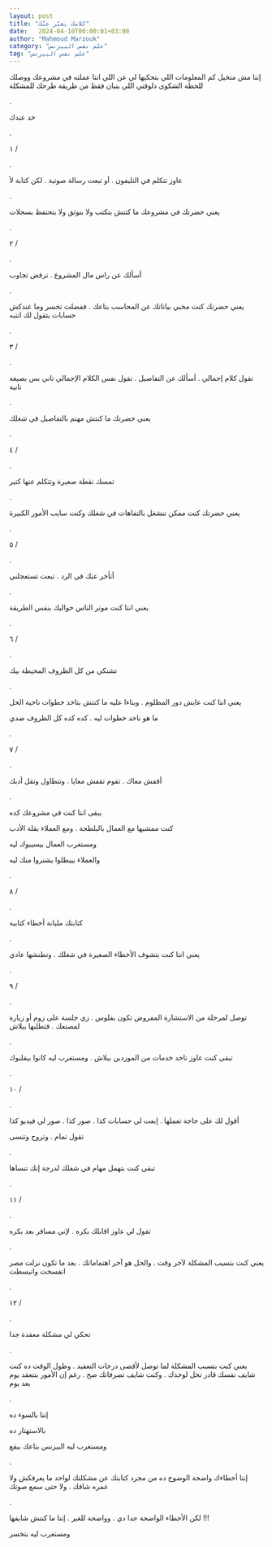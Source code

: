 ```yaml
---
layout: post
title: "كلامك يعبّر عنّك"
date:   2024-04-10T00:00:01+03:00
author: "Mahmoud Marzouk"
category: "علم نفس البيزنس"
tag: "علم نفس البيزنس"
---
```



إنتا مش متخيل كم المعلومات اللي بتحكيها لي عن اللي انتا
عملته في مشروعك ووصلك للحظة الشكوى دلوقتي اللي بتبان فقط من طريقة طرحك
للمشكلة

.

خد عندك

.

١ /

.

عاوز تتكلم في التليفون . أو تبعت رسالة صوتية . لكن كتابة
لأ

.

يعني حضرتك في مشروعك ما كنتش بتكتب ولا بتوثق ولا بتحتفظ
بسجلات

.

٢ /

.

أسألك عن راس مال المشروع . ترفض تجاوب

.

يعني حضرتك كنت مخبي بياناتك عن المحاسب بتاعك . ففضلت
تخسر وما عندكش حسابات بتقول لك انتبه

.

٣ /

.

تقول كلام إجمالي . أسألك عن التفاصيل . تقول نفس الكلام
الإجمالي تاني بس بصيغة تانية

.

يعني حضرتك ما كنتش مهتم بالتفاصيل في شغلك

.

٤ /

.

تمسك نقطة صغيرة وتتكلم عنها كتير

.

يعني حضرتك كنت ممكن تنشغل بالتفاهات في شغلك وكنت سايب
الأمور الكبيرة

.

٥ /

.

أتأخر عنك في الرد . تبعت تستعجلني

.

يعني انتا كنت موتر الناس حواليك بنفس الطريقة

.

٦ /

.

تشتكي من كل الظروف المحيطة بيك

.

يعني انتا كنت عايش دور المظلوم . وبناءا عليه ما كنتش
بتاخد خطوات ناحية الحل

ما هو ناخد خطوات ليه . كده كده كل الظروف ضدي

.

٧ /

.

أقفش معاك . تقوم تقفش معايا . وتتطاول وتقل أدبك

.

يبقى انتا كنت في مشروعك كده

كنت ممشيها مع العمال بالبلطجة . ومع العملاء بقلة
الأدب

ومستغرب العمال بيسيبوك ليه

والعملاء بيبطلوا يشتروا منك ليه

.

٨ /

.

كتابتك مليانة أخطاء كتابية

.

يعني انتا كنت بتشوف الأخطاء الصغيرة في شغلك . وتطنشها
عادي

.

٩ /

.

توصل لمرحلة من الاستشارة المفروض تكون بفلوس . زي جلسة
على زوم أو زيارة لمصنعك . فتطلبها ببلاش

.

تبقى كنت عاوز تاخد خدمات من الموردين ببلاش . ومستغرب ليه
كانوا بيقلبوك

.

١٠ /

.

أقول لك على حاجة تعملها . إبعت لي حسابات كذا . صور كذا .
صور لي فيديو كذا

تقول تمام . وتروح وتنسى

.

تبقى كنت بتهمل مهام في شغلك لدرجة إنك تنساها

.

١١ /

.

تقول لي عاوز اقابلك بكره . لإني مسافر بعد بكره

.

يعني كنت بتسيب المشكلة لآخر وقت . والحل هو آخر اهتماماتك
. بعد ما تكون نزلت مصر اتفسحت واتبسطت

.

١٢ /

.

تحكي لي مشكلة معقدة جدا

.

يعني كنت بتسبب المشكلة لما توصل لأقصى درجات التعقيد .
وطول الوقت ده كنت شايف نفسك قادر تحل لوحدك . وكنت شايف تصرفاتك صح . رغم
إن الأمور بتتعقد يوم بعد يوم

.

إنتا بالسوء ده

بالاستهتار ده

ومستغرب ليه البيزنس بتاعك بيقع

.

إنتا أخطاءك واضحة الوضوح ده من مجرد كتابتك عن مشكلتك
لواحد ما يعرفكش ولا عمره شافك . ولا حتى سمع صوتك

.

لكن الأخطاء الواضحة جدا دي . وواضحة للغير . إنتا ما كنتش
شايفها !!!

ومستغرب ليه بتخسر
